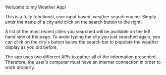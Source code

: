 Welcome to my Weather App!

This is a fully functional, user input based, weather search engine. 
Simply enter the name of a city and click on the search button to the right. 

A list of the most recent cities you searched will be available on the left hand side of the page.
To avoid typing the city you just searched again, you can click on the city's button below the search bar to populate the weather display as you did before. 

The app uses two different APIs to gather all of the information presented.
Therefore, the user's computer must have an internet connection in order to work properly.
